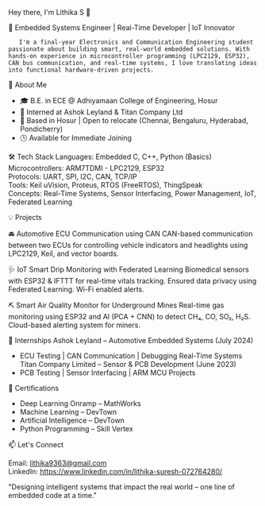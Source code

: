 Hey there, I'm Lithika S 👋

🚀 Embedded Systems Engineer | Real-Time Developer | IoT Innovator

       I'm a final-year Electronics and Communication Engineering student passionate about building smart, real-world embedded solutions. With hands-on experience in microcontroller programming (LPC2129, ESP32), CAN bus communication, and real-time systems, I love translating ideas into functional hardware-driven projects.
       
💼 About Me
- 🎓 B.E. in ECE @ Adhiyamaan College of Engineering, Hosur
- 🔁 Interned at Ashok Leyland & Titan Company Ltd
- 📍 Based in Hosur | Open to relocate (Chennai, Bengaluru, Hyderabad, Pondicherry)
- 🕒 Available for Immediate Joining

🛠️ Tech Stack
Languages: Embedded C, C++, Python (Basics)  
Microcontrollers: ARM7TDMI - LPC2129, ESP32  
Protocols: UART, SPI, I2C, CAN, TCP/IP  
Tools: Keil uVision, Proteus, RTOS (FreeRTOS), ThingSpeak  
Concepts: Real-Time Systems, Sensor Interfacing, Power Management, IoT, Federated Learning

💡 Projects

🚘 Automotive ECU Communication using CAN
CAN-based communication between two ECUs for controlling vehicle indicators and headlights using LPC2129, Keil, and vector boards.

🩺 IoT Smart Drip Monitoring with Federated Learning
Biomedical sensors with ESP32 & IFTTT for real-time vitals tracking. Ensured data privacy using Federated Learning. Wi-Fi enabled alerts.

⛏️ Smart Air Quality Monitor for Underground Mines
Real-time gas monitoring using ESP32 and AI (PCA + CNN) to detect CH₄, CO, SO₂, H₂S. Cloud-based alerting system for miners.

🧪 Internships
Ashok Leyland – Automotive Embedded Systems (July 2024)  
- ECU Testing | CAN Communication | Debugging Real-Time Systems
Titan Company Limited – Sensor & PCB Development (June 2023)  
- PCB Testing | Sensor Interfacing | ARM MCU Projects

📜 Certifications
- Deep Learning Onramp – MathWorks  
- Machine Learning – DevTown  
- Artificial Intelligence – DevTown  
- Python Programming – Skill Vertex

📫 Let's Connect

Email: lithika9363@gmail.com  
LinkedIn: https://www.linkedin.com/in/lithika-suresh-072764280/

"Designing intelligent systems that impact the real world – one line of embedded code at a time."
